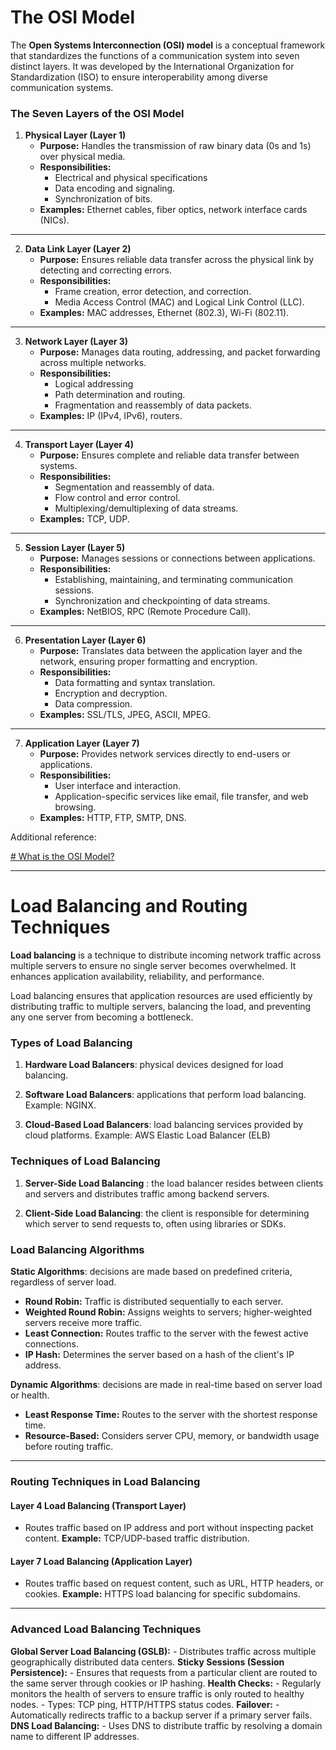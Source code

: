 # **The OSI Model**

The **Open Systems Interconnection (OSI) model** is a conceptual framework that standardizes the functions of a communication system into seven distinct layers. It was developed by the International Organization for Standardization (ISO) to ensure interoperability among diverse communication systems.

### **The Seven Layers of the OSI Model**

1.  **Physical Layer (Layer 1)**
    -   **Purpose:** Handles the transmission of raw binary data (0s and 1s) over physical media.
    -   **Responsibilities:**
        -   Electrical and physical specifications 
        -   Data encoding and signaling.
        -   Synchronization of bits.
    -   **Examples:** Ethernet cables, fiber optics, network interface cards (NICs).

----------

2.  **Data Link Layer (Layer 2)**
    -   **Purpose:** Ensures reliable data transfer across the physical link by detecting and correcting errors.
    -   **Responsibilities:**
        -   Frame creation, error detection, and correction.
        -   Media Access Control (MAC) and Logical Link Control (LLC).
    -   **Examples:** MAC addresses, Ethernet (802.3), Wi-Fi (802.11).

----------

3.  **Network Layer (Layer 3)**
    -   **Purpose:** Manages data routing, addressing, and packet forwarding across multiple networks.
    -   **Responsibilities:**
        -   Logical addressing 
        -   Path determination and routing.
        -   Fragmentation and reassembly of data packets.
    -   **Examples:** IP (IPv4, IPv6), routers.

----------

4.  **Transport Layer (Layer 4)**
    -   **Purpose:** Ensures complete and reliable data transfer between systems.
    -   **Responsibilities:**
        -   Segmentation and reassembly of data.
        -   Flow control and error control.
        -   Multiplexing/demultiplexing of data streams.
    -   **Examples:** TCP, UDP.

----------

5.  **Session Layer (Layer 5)**
    -   **Purpose:** Manages sessions or connections between applications.
    -   **Responsibilities:**
        -   Establishing, maintaining, and terminating communication sessions.
        -   Synchronization and checkpointing of data streams.
    -   **Examples:** NetBIOS, RPC (Remote Procedure Call).

----------

6.  **Presentation Layer (Layer 6)**
    -   **Purpose:** Translates data between the application layer and the network, ensuring proper formatting and encryption.
    -   **Responsibilities:**
        -   Data formatting and syntax translation.
        -   Encryption and decryption.
        -   Data compression.
    -   **Examples:** SSL/TLS, JPEG, ASCII, MPEG.

----------

7.  **Application Layer (Layer 7)**
    -   **Purpose:** Provides network services directly to end-users or applications.
    -   **Responsibilities:**
        -   User interface and interaction.
        -   Application-specific services like email, file transfer, and web browsing.
    -   **Examples:** HTTP, FTP, SMTP, DNS.

Additional reference:

[# What is the OSI Model?](https://www.cloudflare.com/learning/ddos/glossary/open-systems-interconnection-model-osi/)

------
# **Load Balancing and Routing Techniques**

**Load balancing** is a technique to distribute incoming network traffic across multiple servers to ensure no single server becomes overwhelmed. It enhances application availability, reliability, and performance.

Load balancing ensures that application resources are used efficiently by distributing traffic to multiple servers, balancing the load, and preventing any one server from becoming a bottleneck.


### **Types of Load Balancing**

1.  **Hardware Load Balancers**: physical devices designed for load balancing.

2.  **Software Load Balancers**:  applications that perform load balancing. Example:  NGINX.
 
3.  **Cloud-Based Load Balancers**: load balancing services provided by cloud platforms. Example: AWS Elastic Load Balancer (ELB)

### **Techniques of Load Balancing**

1.  **Server-Side Load Balancing** : the load balancer resides between clients and servers and distributes traffic among backend servers.

2. **Client-Side Load Balancing**: the client is responsible for determining which server to send requests to, often using libraries or SDKs.


### **Load Balancing Algorithms**

**Static Algorithms**: decisions are made based on predefined criteria, regardless of server load.

 - **Round Robin:** Traffic is distributed sequentially to each server.
 - **Weighted Round Robin:** Assigns weights to servers; higher-weighted servers receive more traffic.
 -  **Least Connection:** Routes traffic to the server with the fewest active connections.
  - **IP Hash:** Determines the server based on a hash of the client's IP address.

    
**Dynamic Algorithms**: decisions are made in real-time based on server load or health.
-  **Least Response Time:** Routes to the server with the shortest response time.
- **Resource-Based:** Considers server CPU, memory, or bandwidth usage before routing traffic.
----------

### **Routing Techniques in Load Balancing**

#### **Layer 4 Load Balancing (Transport Layer)**
-   Routes traffic based on IP address and port without inspecting packet content. **Example:** TCP/UDP-based traffic distribution.

#### **Layer 7 Load Balancing (Application Layer)**

-   Routes traffic based on request content, such as URL, HTTP headers, or cookies. **Example:** HTTPS load balancing for specific subdomains.

----------

### **Advanced Load Balancing Techniques**
**Global Server Load Balancing (GSLB):**
    -   Distributes traffic across multiple geographically distributed data centers.
**Sticky Sessions (Session Persistence):**
    -   Ensures that requests from a particular client are routed to the same server through cookies or IP hashing.
**Health Checks:**
    -   Regularly monitors the health of servers to ensure traffic is only routed to healthy nodes.
    -   Types: TCP ping, HTTP/HTTPS status codes.
**Failover:**
    -   Automatically redirects traffic to a backup server if a primary server fails.
**DNS Load Balancing:**
    -   Uses DNS to distribute traffic by resolving a domain name to different IP addresses.